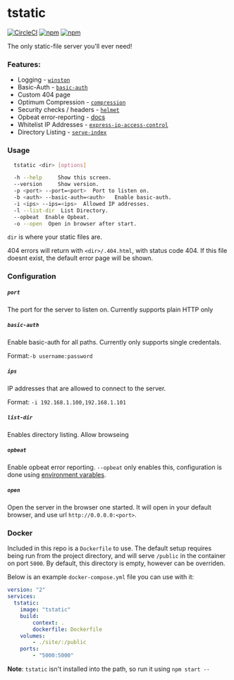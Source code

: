 # tstatic

[![CircleCI](https://img.shields.io/circleci/project/github/RealOrangeOne/tstatic.svg?style=flat-square)](https://circleci.com/gh/RealOrangeOne/tstatic/)
[![npm](https://img.shields.io/npm/dm/tstatic.svg?style=flat-square)](https://www.npmjs.com/package/tstatic)
[![npm](https://img.shields.io/npm/v/tstatic.svg?style=flat-square)](https://www.npmjs.com/package/tstatic)

The only static-file server you'll ever need!

### Features:
- Logging - [`winston`](https://www.npmjs.com/package/winston)
- Basic-Auth - [`basic-auth`](https://www.npmjs.com/package/basic-auth)
- Custom 404 page
- Optimum Compression - [`compression`](https://www.npmjs.com/package/compression)
- Security checks / headers - [`helmet`](https://www.npmjs.com/package/helmet)
- Opbeat error-reporting - [docs](https://opbeat.com/docs/articles/get-started-with-express/)
- Whitelist IP Addresses - [`express-ip-access-control`](https://www.npmjs.com/package/express-ip-access-control)
- Directory Listing - [`serve-index`](https://www.npmjs.com/package/serve-index)

### Usage
```bash
  tstatic <dir> [options]

  -h --help     Show this screen.
  --version     Show version.
  -p <port> --port=<port>  Port to listen on.
  -b <auth> --basic-auth=<auth>   Enable basic-auth.
  -i <ips> --ips=<ips>  Allowed IP addresses.
  -l --list-dir  List Directory.
  --opbeat  Enable Opbeat.
  -o --open  Open in browser after start.
```
`dir` is where your static files are.

404 errors will return with `<dir>/.404.html`, with status code 404. If this file doesnt exist, the default error page will be shown.


### Configuration

##### `port`
The port for the server to listen on. Currently supports plain HTTP only

##### `basic-auth`
Enable basic-auth for all paths. Currently only supports single credentals.  

Format:`-b username:password`

##### `ips`
IP addresses that are allowed to connect to the server.

Format: `-i 192.168.1.100,192.168.1.101`

##### `list-dir`
Enables directory listing. Allow browseing

##### `opbeat`
Enable opbeat error reporting. `--opbeat` only enables this, configuration is done using [environment varables](https://opbeat.com/docs/articles/get-started-with-express/#appId).

##### `open`
Open the server in the browser one started. It will open in your default browser, and use url `http://0.0.0.0:<port>`.

### Docker
Included in this repo is a `Dockerfile` to use. The default setup requires being run from the project directory, and will serve `/public` in the container on port `5000`. By default, this directory is empty, however can be overriden.

Below is an example `docker-compose.yml` file you can use with it:

```yml
version: "2"
services:
  tstatic:
    image: "tstatic"
    build:
        context: .
        dockerfile: Dockerfile
    volumes:
        - ./site/:/public
    ports:
        - "5000:5000"
```

__Note__: `tstatic` isn't installed into the path, so run it using `npm start --`